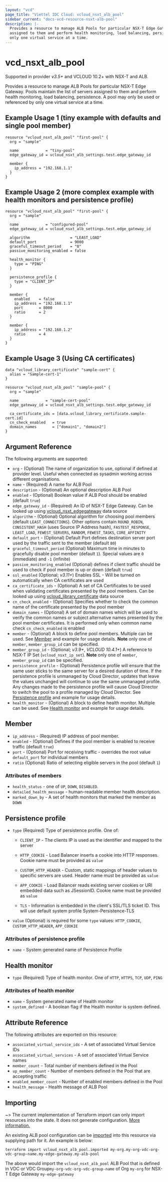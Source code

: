 ```yaml
---
layout: "vcd"
page_title: "Viettel IDC Cloud: vcloud_nsxt_alb_pool"
sidebar_current: "docs-vcd-resource-nsxt-alb-pool"
description: |-
  Provides a resource to manage ALB Pools for particular NSX-T Edge Gateway. Pools maintain the list of servers
  assigned to them and perform health monitoring, load balancing, persistence. A pool may only be used or referenced by
  only one virtual service at a time.
---
```


# vcd\_nsxt\_alb\_pool

Supported in provider *v3.5+* and VCLOUD 10.2+ with NSX-T and ALB.

Provides a resource to manage ALB Pools for particular NSX-T Edge Gateway. Pools maintain the list of servers
assigned to them and perform health monitoring, load balancing, persistence. A pool may only be used or referenced by
only one virtual service at a time.

## Example Usage 1 (tiny example with defaults and single pool member)

```hcl
resource "vcloud_nsxt_alb_pool" "first-pool" {
  org = "sample"

  name            = "tiny-pool"
  edge_gateway_id = vcloud_nsxt_alb_settings.test.edge_gateway_id

  member {
    ip_address = "192.168.1.1"
  }
}
```

## Example Usage 2 (more complex example with health monitors and persistence profile)

```hcl
resource "vcloud_nsxt_alb_pool" "first-pool" {
  org = "sample"

  name            = "configured-pool"
  edge_gateway_id = vcloud_nsxt_alb_settings.test.edge_gateway_id

  algorithm                  = "LEAST_LOAD"
  default_port               = 9000
  graceful_timeout_period    = "0"
  passive_monitoring_enabled = false

  health_monitor {
    type = "PING"
  }

  persistence_profile {
    type = "CLIENT_IP"
  }

  member {
    enabled    = false
    ip_address = "192.168.1.1"
    port       = 8000
    ratio      = 2
  }

  member {
    ip_address = "192.168.1.2"
    ratio      = 4
  }
}
```

## Example Usage 3 (Using CA certificates)

```hcl
data "vcloud_library_certificate" "sample-cert" {
  alias = "Sample-cert-1"
}

resource "vcloud_nsxt_alb_pool" "sample-pool" {
  org = "sample"

  name            = "sample-cert-pool"
  edge_gateway_id = vcloud_nsxt_alb_settings.test.edge_gateway_id

  ca_certificate_ids = [data.vcloud_library_certificate.sample-cert.id]
  cn_check_enabled   = true
  domain_names       = ["domain1", "domain2"]
}
```

## Argument Reference

The following arguments are supported:

* `org` - (Optional) The name of organization to use, optional if defined at provider level. Useful
  when connected as sysadmin working across different organisations.
* `name` - (Required) A name for ALB Pool
* `description` - (Optional) An optional description ALB Pool
* `enabled` - (Optional) Boolean value if ALB Pool should be enabled (default `true`)
* `edge_gateway_id` - (Required) An ID of NSX-T Edge Gateway. Can be looked up using
  [vcloud_nsxt_edgegateway](/providers/terraform-viettelidc/vcloud/latest/docs/data-sources/nsxt_edgegateway) data source
* `algorithm` - (Optional) Optional algorithm for choosing pool members (default `LEAST_CONNECTIONS`). Other options
  contain `ROUND_ROBIN`, `CONSISTENT_HASH` (uses Source IP Address hash), `FASTEST_RESPONSE`, `LEAST_LOAD`,
  `FEWEST_SERVERS`, `RANDOM`, `FEWEST_TASKS`, `CORE_AFFINITY`
* `default_port` - (Optional) Default Port defines destination server port used by the traffic sent to the member
  (default `80`)
* `graceful_timeout_period` (Optional) Maximum time in minutes to gracefully disable pool member (default `1`). Special
  values are `0` (immediate) and `-1` (infinite)
* `passive_monitoring_enabled` (Optional) defines if client traffic should be used to check if pool member is up or down
  (default `true`)
* `ssl_enabled` (Optional; *v3.11+*) Enables SSL - Will be turned on automatically when CA certificates are used
* `ca_certificate_ids` - (Optional) A set of CA Certificates to be used when validating certificates presented by the
  pool members. Can be looked up using
  [vcloud_library_certificate](/providers/terraform-viettelidc/vcloud/latest/docs/data-sources/library_certificate) data source
* `cn_check_enabled` - (Optional) Specifies whether to check the common name of the certificate presented by the pool
  member
* `domain_names` - (Optional) A set of domain names which will be used to verify the common names or subject alternative
  names presented by the pool member certificates. It is performed only when common name check `cn_check_enabled` is
  enabled
* `member` - (Optional) A block to define pool members. Multiple can be used. See
  [Member](#member-block) and example for usage details. **Note** only one of `member`,
  `member_group_id` can be specified.
* `member_group_id` - (Optional; *v3.9+*, *VCLOUD 10.4.1+*) A reference to NSX-T IP Set (`vcloud_nsxt_ip_set`).
  **Note** only one of `member`, `member_group_id` can be specified.
* `persistence_profile` - (Optional) Persistence profile will ensure that the same user sticks to the same server for a
  desired duration of time. If the persistence profile is unmanaged by Cloud Director, updates that leave the values
  unchanged will continue to use the same unmanaged profile. Any changes made to the persistence profile will cause
  Cloud Director to switch the pool to a profile managed by Cloud Director. See [Persistence
  profile](#persistence-profile-block) and example for usage details.
* `health_monitor` - (Optional) A block to define health monitor. Multiple can be used. See [Health
  monitor](#health-monitor-block) and example for usage details.

<a id="member-block"></a>
## Member

* `ip_address` - (Required) IP address of pool member. 
* `enabled` - (Optional) Defines if the pool member is enabled to receive traffic (default `true`)
* `port` - (Optional) Port for receiving traffic - overrides the root value `default_port` for individual members
* `ratio` (Optional) Ratio of selecting eligible servers in the pool (default `1`)

### Attributes of members

* `health_status` - one of `UP`, `DOWN`, `DISABLED`.
* `detailed_health_message` - human-readable member health description. 
* `marked_down_by` - A set of health monitors that marked the member as `DOWN` 

<a id="persistence-profile-block"></a>
## Persistence profile

* `type` (Required) Type of persistence profile. One of:

  * `CLIENT_IP` - The clients IP is used as the identifier and mapped to the server

  * `HTTP_COOKIE` - Load Balancer inserts a cookie into HTTP responses. Cookie name must be provided as `value`

  * `CUSTOM_HTTP_HEADER` - Custom, static mappings of header values to specific servers are used. Header name must be provided as `value`

  * `APP_COOKIE` - Load Balancer reads existing server cookies or URI embedded data such as JSessionID. Cookie name must be provided as `value`

  * `TLS` - Information is embedded in the client's SSL/TLS ticket ID. This will use default system profile System-Persistence-TLS

* `value` (Optional) is required for some `type` values: `HTTP_COOKIE`, `CUSTOM_HTTP_HEADER`, `APP_COOKIE`

### Attributes of persistence profile

* `name` - System generated name of Persistence Profile

<a id="health-monitor-block"></a>
## Health monitor

* `type` (Required) Type of health monitor. One of `HTTP`, `HTTPS`, `TCP`, `UDP`, `PING`

### Attributes of health monitor

* `name` - System generated name of Health monitor
* `system_defined` - A boolean flag if the Health monitor is system defined.

## Attribute Reference

The following attributes are exported on this resource:

* `associated_virtual_service_ids` - A set of associated Virtual Service IDs
* `associated_virtual_services` - A set of associated Virtual Service names
* `member_count` - Total number of members defined in the Pool
* `up_member_count` - Number of members defined in the Pool that are accepting traffic
* `enabled_member_count` - Number of enabled members defined in the Pool
* `health_message` - Health message of ALB Pool 

## Importing

~> The current implementation of Terraform import can only import resources into the state.
It does not generate configuration. [More information.](https://www.terraform.io/docs/import/)

An existing ALB pool configuration can be [imported][docs-import] into this resource
via supplying path for it. An example is below:

[docs-import]: https://www.terraform.io/docs/import/

```
terraform import vcloud_nsxt_alb_pool.imported my-org.my-org-vdc-org-vdc-group-name.my-edge-gateway.my-alb-pool
```

The above would import the `vcloud_nsxt_alb_pool` ALB Pool that is defined in VDC or VDC
Group`my-org-vdc-org-vdc-group-name` of Org `my-org` for NSX-T Edge Gateway `my-edge-gateway`
